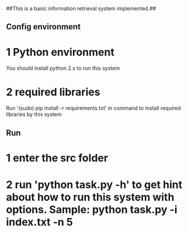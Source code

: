 ##This is a basic information retrieval system implemented.##

## Config environment ##
# 1 Python environment
You should install python 2.x to run this system
# 2 required libraries
Run '(sudo) pip install -r requirements.txt' in command to install required libraries by this system

## Run ##
# 1 enter the src folder
# 2 run 'python task.py -h' to get hint about how to run this system with options. Sample: python task.py -i index.txt -n 5
